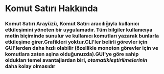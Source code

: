 # Komut Satırı Hakkında
### Komut Satırı Arayüzü, Komut Satırı aracılığıyla kullanıcı etkileşimini yöneten bir uygulamadır. Tüm bilgiler kullanıcıya metin biçiminde sunulur ve kullanıcı komutları yazarak bunlarla etkileşime girer.Grafikleri yoktur.CLI'ler belirli görevler için GUI'lerden daha hızlı olabilir (özellikle monoton görevler için ve komutlara zaten aşina olduğunuzda).GUI'ye göre sahip oldukları temel avantajlardan biri, *otomatikleştirilmelerinin* daha kolay olmasıdır 

